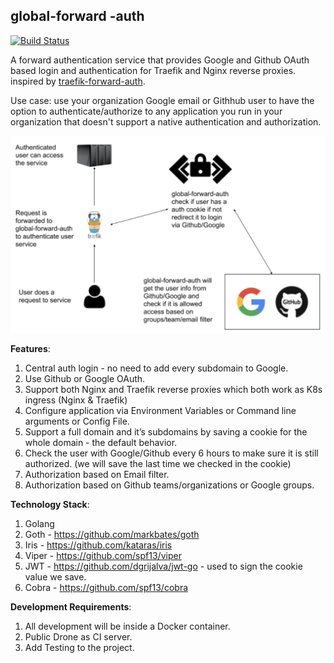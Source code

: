 ## global-forward -auth

[![Build Status](https://cloud.drone.io/api/badges/devops-israel/global-forward-auth/status.svg)](https://cloud.drone.io/devops-israel/global-forward-auth)

A forward authentication service that provides Google and Github OAuth based login and authentication for Traefik and Nginx reverse proxies.
inspired by [traefik-forward-auth](https://github.com/thomseddon/traefik-forward-auth).

Use case: use your organization Google email or Githhub user to have the option to authenticate/authorize to any application you run in your organization that doesn't support a native authentication and authorization.

![Alt text](pic/diagram.png?raw=true "Title")

**Features**:
1. Central auth login - no need to add every subdomain to Google.
2. Use Github or Google OAuth.
3. Support both Nginx and Traefik reverse proxies which both work as K8s ingress (Nginx & Traefik)
4. Configure application via Environment Variables or Command line arguments or Config File.
5. Support a full domain and it’s subdomains by saving a cookie for the whole domain - the default behavior.
6. Check the user with Google/Github every 6 hours to make sure it is still authorized. (we will save the last time we checked in the cookie)
6. Authorization based on Email filter.
7. Authorization based on Github teams/organizations or Google groups.

**Technology Stack**:
1. Golang
2. Goth - https://github.com/markbates/goth
3. Iris - https://github.com/kataras/iris
4. Viper - https://github.com/spf13/viper
5. JWT - https://github.com/dgrijalva/jwt-go - used to sign the cookie value we save.
6. Cobra - https://github.com/spf13/cobra


**Development Requirements**:
1. All development will be inside a Docker container.
2. Public Drone as CI server.
3. Add Testing to the project.
